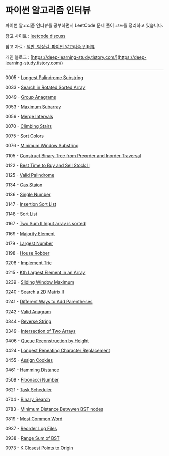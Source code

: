 # 파이썬 알고리즘 인터뷰
파이썬 알고리즘 인터뷰를 공부하면서 LeetCode 문제 풀이 코드를 정리하고 있습니다.

참고 사이트 : [leetcode discuss](https://leetcode.com/discuss/interview-question?currentPage=1&orderBy=hot&query=)

참고 자료 : [책만, 박상길, 파이썬 알고리즘 인터뷰](https://www.onlybook.co.kr/entry/algorithm-interview)

개인 블로그 : [https://deep-learning-study.tistory.com/](https://deep-learning-study.tistory.com/)

---

0005 - [Longest Palindrome Substring](https://github.com/Seonghoon-Yu/leetcode/blob/master/0005_Longest_Palindrome_Substring.py)

0033 - [Search in Rotated Sorted Array](https://github.com/Seonghoon-Yu/leetcode/tree/master)

0049 - [Group Anagrams](https://github.com/Seonghoon-Yu/leetcode/blob/master/0049_Group_Anagrams.py)

0053 - [Maximum Subarray](https://github.com/Seonghoon-Yu/leetcode/blob/master/0053_Maximum_Subarray.py)

0056 - [Merge Intervals](https://github.com/Seonghoon-Yu/leetcode/blob/master/0056_Merge_Intervals.py)

0070 - [Climbing Stairs](https://github.com/Seonghoon-Yu/leetcode/blob/master/0070_Climbing_Stairs.py)

0075 - [Sort Colors](https://github.com/Seonghoon-Yu/leetcode/blob/master/0075_Sort_Colors.py)

0076 - [Minimum Window Substring](https://github.com/Seonghoon-Yu/leetcode/blob/master/0076_Minimum_Window_Substring.py)

0105 - [Construct Binary Tree from Preorder and Inorder Traversal](https://github.com/Seonghoon-Yu/leetcode/blob/master/0105_Construct_Binary_Tree_from_Preorder_and_Inorder_Traversal.py)

0122 - [Best Time to Buy and Sell Stock II](https://github.com/Seonghoon-Yu/leetcode/blob/master/0122_Best_Time_to_Buy_and_Sell_Stock_II.py)

0125 - [Valid Palindrome](https://github.com/Seonghoon-Yu/leetcode/blob/master/0125_Valid_Palindrome.py)

0134 - [Gas Staion](https://github.com/Seonghoon-Yu/leetcode/blob/master/0134_Gas_Station.py)

0136 - [Single Number](https://github.com/Seonghoon-Yu/leetcode/blob/master/0136_Single_Number.py)

0147 - [Insertion Sort List](https://github.com/Seonghoon-Yu/leetcode/blob/master/0147_Insertion_Sort_List.py)

0148 - [Sort List](https://github.com/Seonghoon-Yu/leetcode/blob/master/0148_Sort_List.py)

0167 - [Two Sum II Input array is sorted](https://github.com/Seonghoon-Yu/leetcode/blob/master/0167_Two_Sum_II_Input_array_is_sorted.py)

0169 - [Majority Element](https://github.com/Seonghoon-Yu/leetcode/blob/master/0169_Majority_Element.py)

0179 - [Largest Number](https://github.com/Seonghoon-Yu/leetcode/blob/master/0179_Largest_Number.py)

0198 - [House Robber](https://github.com/Seonghoon-Yu/leetcode/blob/master/0198_House_Roober.py)

0208 - [Implement Trie](https://github.com/Seonghoon-Yu/leetcode/blob/master/0208_Implement_Trie.py)

0215 - [Kth Largest Element in an Array](https://github.com/Seonghoon-Yu/leetcode/blob/master/0215_Kth_Largest_Element_in_an_Array.py)

0239 - [Sliding Window Maximum](https://github.com/Seonghoon-Yu/leetcode/blob/master/0239_Sliding_Window_Maximum.py)

0240 - [Search a 2D Matrix II](https://github.com/Seonghoon-Yu/leetcode/blob/master/0240_Search_a_2D_Matrix_II.py)

0241 - [Different Ways to Add Parentheses](https://github.com/Seonghoon-Yu/leetcode/blob/master/0241_Different_Ways_to_Add_Parentheses.py)

0242 - [Valid Anagram](https://github.com/Seonghoon-Yu/leetcode/blob/master/0242_Valid_Anagram.py)

0344 - [Reverse String](https://github.com/Seonghoon-Yu/leetcode/blob/master/0344_Reverse_String.py)

0349 - [Intersection of Two Arrays](https://github.com/Seonghoon-Yu/leetcode/blob/master/0349_Intersection_of_Two_Arrays.py)

0406 - [Queue Reconstruction by Height](https://github.com/Seonghoon-Yu/leetcode/blob/master/0406_Queue_Reconstruction_by_Height.py)

0424 - [Longest Repeating Character Replacement](https://github.com/Seonghoon-Yu/leetcode/blob/master/0424_Longest_Repeating_Character_Replacement.py)

0455 - [Assign Cookies](https://github.com/Seonghoon-Yu/leetcode/blob/master/0455_Assign_Cookies.py)

0461 - [Hamming Distance](https://github.com/Seonghoon-Yu/leetcode/blob/master/0461_Hamming_Distance.py)

0509 - [Fibonacci Number](https://github.com/Seonghoon-Yu/leetcode/blob/master/0509_Fibonacci_Number.py)

0621 - [Task Scheduler](https://github.com/Seonghoon-Yu/leetcode/blob/master/0621_Task_Scheduler.py)

0704 - [Binary_Search](https://github.com/Seonghoon-Yu/leetcode/blob/master/0704_Binary_Search.py)

0783 - [Minimum Distance Betwwen BST nodes](https://github.com/Seonghoon-Yu/leetcode/blob/master/0783_minimum_distance_between_bst_nodes.py)

0819 - [Most Common Word](https://github.com/Seonghoon-Yu/leetcode/blob/master/0819_Most_Common_Word.py)

0937 - [Reorder Log Files](https://github.com/Seonghoon-Yu/leetcode/blob/master/0937_Reorder_Log_Flies.py)

0938 - [Range Sum of BST](https://github.com/Seonghoon-Yu/leetcode/blob/master/0938_range_sum_of_BST.py)

0973 - [K Closest Points to Origin](https://github.com/Seonghoon-Yu/leetcode/blob/master/0973_K_Closest_Points_to_Origin.py)

